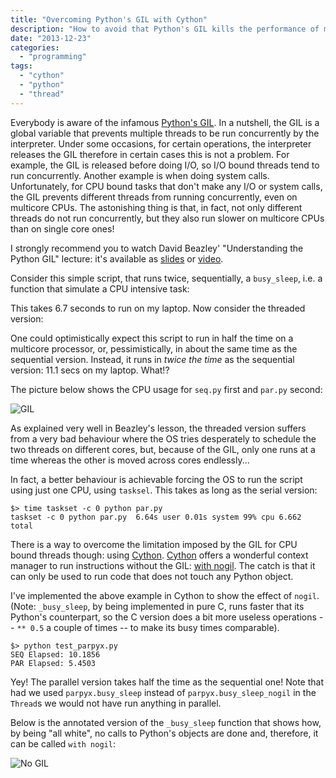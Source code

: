 ```yaml
---
title: "Overcoming Python's GIL with Cython"
description: "How to avoid that Python's GIL kills the performance of multithreaded programs"
date: "2013-12-23"
categories:
  - "programming"
tags:
  - "cython"
  - "python"
  - "thread"
---
```


Everybody is aware of the infamous [Python's GIL][3]. In a nutshell, the GIL is
a global variable that prevents multiple threads to be run concurrently by the
interpreter. Under some occasions, for certain operations, the interpreter
releases the GIL therefore in certain cases this is not a problem. For example,
the GIL is released before doing I/O, so I/O bound threads tend to run
concurrently. Another example is when doing system calls.
Unfortunately, for CPU bound tasks that don't make any I/O or system calls, the
GIL prevents different threads from running concurrently, even on multicore
CPUs. The astonishing thing is that, in fact, not only different threads do not
run concurrently, but they also run slower on multicore CPUs than on single
core ones!

I strongly recommend you to watch David Beazley' "Understanding the Python GIL"
lecture: it's available as [slides][1] or [video][2].

Consider this simple script, that runs twice, sequentially, a `busy_sleep`,
i.e. a function that simulate a CPU intensive task:

<script src="https://gist.github.com/8098030.js?file=seq.py"></script>

This takes 6.7 seconds to run on my laptop. Now consider the threaded version:

<script src="https://gist.github.com/8098030.js?file=par.py"></script>

One could optimistically expect this script to run in half the time on a
multicore processor, or, pessimistically, in about the same time as the
sequential version. Instead, it runs in *twice the time* as the sequential
version: 11.1 secs on my laptop. What!?

The picture below shows the CPU usage for `seq.py` first and `par.py` second:

![GIL](/blog/img/gil.png "CPU usage for `seq.py` and `par.py`")

As explained very well in Beazley's lesson, the threaded version suffers from a
very bad behaviour where the OS tries desperately to schedule the two threads
on different cores, but, because of the GIL, only one runs at a time whereas
the other is moved across cores endlessly...

In fact, a better behaviour is achievable forcing the OS to run the script
using just one CPU, using `tasksel`. This takes as long as the serial version:

	$> time taskset -c 0 python par.py
	taskset -c 0 python par.py  6.64s user 0.01s system 99% cpu 6.662 total

There is a way to overcome the limitation imposed by the GIL for CPU bound
threads though: using [Cython][4]. [Cython][4] offers a wonderful context
manager to run instructions without the GIL: [with nogil][5]. The catch is that
it can only be used to run code that does not touch any Python object.

I've implemented the above example in Cython to show the effect of `nogil`.
(Note: `_busy_sleep`, by being implemented in pure C, runs faster that its
Python's counterpart, so the C version does a bit more useless operations --
`** 0.5` a couple of times -- to make its busy times comparable).

<script src="https://gist.github.com/8098030.js?file=parpyx.pyx"></script>
<script src="https://gist.github.com/8098030.js?file=test_parpyx.py"></script>

	$> python test_parpyx.py
	SEQ Elapsed: 10.1856
	PAR Elapsed: 5.4503

Yey! The parallel version takes half the time as the sequential one! Note that
had we used `parpyx.busy_sleep` instead of `parpyx.busy_sleep_nogil` in the
`Thread`s we would not have run anything in parallel.

Below is the annotated version of the `_busy_sleep` function that shows how, by
being "all white", no calls to Python's objects are done and, therefore, it can
be called `with nogil`:

![No GIL](/blog/img/gil_cython.png "`_busy_sleep` is pure C, so it can be executed without GIL")

   [1]: http://www.dabeaz.com/python/UnderstandingGIL.pdf
   [2]: http://www.youtube.com/watch?v=ph374fJqFPE
   [3]: https://wiki.python.org/moin/GlobalInterpreterLock
   [4]: http://docs.cython.org/index.html
   [5]: http://docs.cython.org/src/userguide/external_C_code.html?highlight=nogil#acquiring-and-releasing-the-gil
